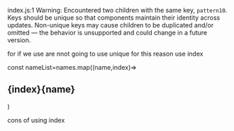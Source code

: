 index.js:1 Warning: Encountered two children with the same key, `pattern10`. Keys should be unique so that components maintain their identity across updates. Non-unique keys may cause children to be duplicated and/or omitted — the behavior is unsupported and could change in a future version.

for if we use are nnot going to use unique
for this reason use index

 const nameList=names.map((name,index)=> <h2 key={index}>{index}{name} </h2>) 


 cons of using index
 